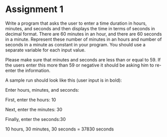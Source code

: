 # Assignment 1
Write a program that asks the user to enter a time duration in hours, minutes, and seconds and then displays the time in terms of seconds in decimal format. There are 60 minutes in an hour, and there are 60 seconds in a minute. Represent these number of minutes in an hours and number of seconds in a minute as constant in your program. You should use a separate variable for each input value.

Please make sure that minutes and seconds are less than or equal to 59. If the users enter this more than 59 or negative it should be asking him to re-enter the information. 

A sample run should look like this (user input is in bold):

Enter hours, minutes, and seconds:

First, enter the hours: 10

Next, enter the minutes: 30

Finally, enter the seconds:30

10 hours, 30 minutes, 30 seconds = 37830 seconds

